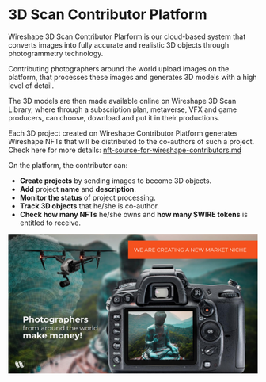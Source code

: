 # 3D Scan Contributor Platform

Wireshape 3D Scan Contributor Plarform is our cloud-based system that converts images into fully accurate and realistic 3D objects through photogrammetry technology.

Contributing photographers around the world upload images on the platform, that processes these images and generates 3D models with a high level of detail.&#x20;

The 3D models are then made available online on Wireshape 3D Scan Library, where through a subscription plan, metaverse, VFX and game producers, can choose, download and put it in their productions.

Each 3D project created on Wireshape Contributor Platform generates Wireshape NFTs that will be distributed to the co-authors of such a project. Check here for more details: [nft-source-for-wireshape-contributors.md](nfts/nft-source-for-wireshape-contributors.md "mention")

On the platform, the contributor can:

* **Create projects** by sending images to become 3D objects.
* **Add** project **name** and **description**.
* **Monitor the status** of project processing.
* **Track 3D objects** that he/she is co-author.
* **Check how many NFTs** he/she owns and **how many $WIRE tokens** is entitled to receive.

![](../.gitbook/assets/wireshape-photographers.jpg)
